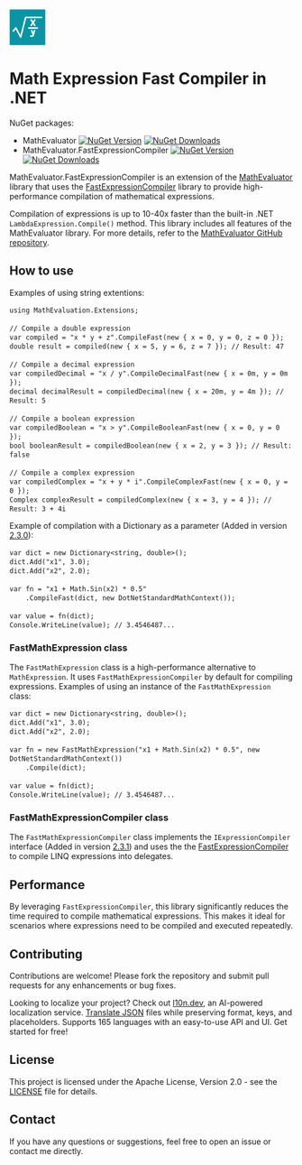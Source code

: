 <div>
    <img src="../logo.png" alt="logo" style="width:64px;height:64px;"/>
    <h1>Math Expression Fast Compiler in .NET</h1>
</div>

NuGet packages:

- MathEvaluator [![NuGet Version](https://img.shields.io/nuget/v/MathEvaluator)](https://www.nuget.org/packages/MathEvaluator) [![NuGet Downloads](https://img.shields.io/nuget/dt/MathEvaluator)](https://www.nuget.org/packages/MathEvaluator)
- MathEvaluator.FastExpressionCompiler [![NuGet Version](https://img.shields.io/nuget/v/MathEvaluator.FastExpressionCompiler)](https://www.nuget.org/packages/MathEvaluator.FastExpressionCompiler) [![NuGet Downloads](https://img.shields.io/nuget/dt/MathEvaluator.FastExpressionCompiler)](https://www.nuget.org/packages/MathEvaluator)

MathEvaluator.FastExpressionCompiler is an extension of the [MathEvaluator](https://nuget.org/packages/MathEvaluator) library that uses the [FastExpressionCompiler](https://github.com/dadhi/FastExpressionCompiler) library to provide high-performance compilation of mathematical expressions.

Compilation of expressions is up to 10-40x faster than the built-in .NET `LambdaExpression.Compile()` method. This library includes all features of the MathEvaluator library. For more details, refer to the [MathEvaluator GitHub repository](https://github.com/AntonovAnton/math.evaluation?tab=readme-ov-file).

## How to use
Examples of using string extentions:

    using MathEvaluation.Extensions;
    
    // Compile a double expression
    var compiled = "x * y + z".CompileFast(new { x = 0, y = 0, z = 0 });
    double result = compiled(new { x = 5, y = 6, z = 7 }); // Result: 47

    // Compile a decimal expression
    var compiledDecimal = "x / y".CompileDecimalFast(new { x = 0m, y = 0m });
    decimal decimalResult = compiledDecimal(new { x = 20m, y = 4m }); // Result: 5

    // Compile a boolean expression
    var compiledBoolean = "x > y".CompileBooleanFast(new { x = 0, y = 0 });
    bool booleanResult = compiledBoolean(new { x = 2, y = 3 }); // Result: false

    // Compile a complex expression
    var compiledComplex = "x + y * i".CompileComplexFast(new { x = 0, y = 0 });
    Complex complexResult = compiledComplex(new { x = 3, y = 4 }); // Result: 3 + 4i

Example of compilation with a Dictionary as a parameter (Added in version [2.3.0](https://github.com/AntonovAnton/math.evaluation/releases/tag/2.3.0)):

    var dict = new Dictionary<string, double>();
    dict.Add("x1", 3.0);
    dict.Add("x2", 2.0);

    var fn = "x1 + Math.Sin(x2) * 0.5"
        .CompileFast(dict, new DotNetStandardMathContext());

    var value = fn(dict);
    Console.WriteLine(value); // 3.4546487...

### FastMathExpression class
The `FastMathExpression` class is a high-performance alternative to `MathExpression`. It uses `FastMathExpressionCompiler` by default for compiling expressions. Examples of using an instance of the `FastMathExpression` class:
        
    var dict = new Dictionary<string, double>();
    dict.Add("x1", 3.0);
    dict.Add("x2", 2.0);

    var fn = new FastMathExpression("x1 + Math.Sin(x2) * 0.5", new DotNetStandardMathContext())
        .Compile(dict);

    var value = fn(dict);
    Console.WriteLine(value); // 3.4546487...


### FastMathExpressionCompiler class
The `FastMathExpressionCompiler` class implements the `IExpressionCompiler` interface (Added in version [2.3.1](https://github.com/AntonovAnton/math.evaluation/releases/tag/2.3.1)) and uses the the [FastExpressionCompiler](https://github.com/dadhi/FastExpressionCompiler) to compile LINQ expressions into delegates.

## Performance
By leveraging `FastExpressionCompiler`, this library significantly reduces the time required to compile mathematical expressions. This makes it ideal for scenarios where expressions need to be compiled and executed repeatedly.

## Contributing
Contributions are welcome! Please fork the repository and submit pull requests for any enhancements or bug fixes.

Looking to localize your project? Check out [l10n.dev](https://l10n.dev), an AI-powered localization service. [Translate JSON](https://l10n.dev/ws/translate-json) files while preserving format, keys, and placeholders. Supports 165 languages with an easy-to-use API and UI. Get started for free!

## License
This project is licensed under the Apache License, Version 2.0 - see the [LICENSE](https://github.com/AntonovAnton/math.evaluation?tab=License-1-ov-file) file for details.

## Contact
If you have any questions or suggestions, feel free to open an issue or contact me directly.
